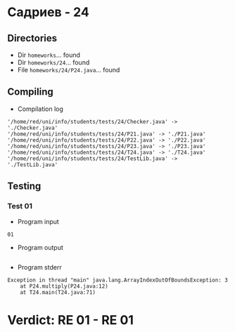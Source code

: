 # Садриев - 24
## Directories
- Dir `homeworks`... found
- Dir `homeworks/24`... found
- File `homeworks/24/P24.java`... found
## Compiling
- Compilation log
```
'/home/red/uni/info/students/tests/24/Checker.java' -> './Checker.java'
'/home/red/uni/info/students/tests/24/P21.java' -> './P21.java'
'/home/red/uni/info/students/tests/24/P22.java' -> './P22.java'
'/home/red/uni/info/students/tests/24/P23.java' -> './P23.java'
'/home/red/uni/info/students/tests/24/T24.java' -> './T24.java'
'/home/red/uni/info/students/tests/24/TestLib.java' -> './TestLib.java'

```
## Testing
### Test 01
- Program input
```
01

```
- Program output
```

```
- Program stderr
```
Exception in thread "main" java.lang.ArrayIndexOutOfBoundsException: 3
	at P24.multiply(P24.java:12)
	at T24.main(T24.java:71)

```
# Verdict: **RE 01** - RE 01
